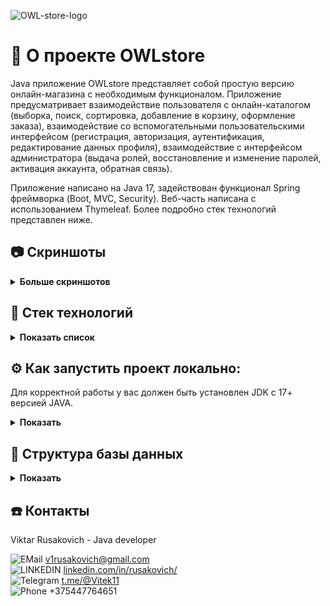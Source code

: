 ![OWL-store-logo](src/main/resources/static/images/screenshots-readme/about.png)

# :satellite: О проекте OWLstore 

Java приложение OWLstore представляет собой простую версию онлайн-магазина с необходимым функционалом. 
Приложение предусматривает взаимодействие пользователя с онлайн-каталогом (выборка, поиск, сортировка, добавление в корзину, оформление заказа), взаимодействие со вспомогательными пользовательскими интерфейсом (регистрация, авторизация, аутентификация, редактирование данных профиля), взаимодействие с интерфейсом администратора (выдача ролей, восстановление и изменение паролей, активация аккаунта, обратная связь). 

Приложение написано на Java 17, задействован функционал Spring фреймворка (Boot, MVC, Security). Веб-часть написана с использованием Thymeleaf. 
Более подробно стек технологий представлен ниже.

## :camera: Скриншоты 
<details>
  <summary><strong>Больше скриншотов</strong></summary>
  
    *Домашняя страница*
  ![Домашняя страница](src/main/resources/static/images/screenshots-readme/home.png)

    *Страница продукта*
  ![Продукт](src/main/resources/static/images/screenshots-readme/product.png)

    *Страница профиля*
  ![Профиль](src/main/resources/static/images/screenshots-readme/profile.png)

    *Страница входа*
  ![Вход](src/main/resources/static/images/screenshots-readme/signin.png)

    *Страница регистрации*
  ![Регистрация](src/main/resources/static/images/screenshots-readme/signup.png)

    *Страница администратора*

  ![Админ](src/main/resources/static/images/screenshots-readme/admin.png)
  
    *Страница "О нас"*
  ![О нас](src/main/resources/static/images/screenshots-readme/about.png)

</details>

 ## :toolbox: Стек технологий 
 
<details>
 <summary><strong>Показать список</strong></summary>

**Java 17 LTS**

**Фреймворки и библиотеки:**
Spring Boot 3.1.0,
Spring MVC;

**Работа с данными:**
Spring Data JPA,
Hibernate,
Flyway Core;

**Веб-технологии:**
Thymeleaf,
Thymeleaf Extras Spring Security 6,
Spring Boot Starter Mail;

**Валидация и безопасность:**
Spring Security,
Spring Validation;

**Инструменты разработки:**
Lombok,
MapStruct;

**Тестирование:**
JUnit 5;

**Дополнительные инструменты:**
Spring Boot DevTools;

**Логирование:**
Log4j2;

**Базы данных:**
PostgreSQL;

**Плагины сборки:**
Maven Compiler Plugin,
Maven PMD Plugin,
SpotBugs Maven Plugin,
Maven Checkstyle Plugin,
Flyway Maven Plugin;

**Визуал:**
HTML, CSS, Bootstrap;
</details>

## :gear: Как запустить проект локально:

Для корректной работы у вас должен быть установлен JDK с 17+ версией JAVA.

<details>
 <summary><strong>Показать</strong></summary>
1. Склонировать репозиторий себе на компьютер
   
```bash
  git clone https://github.com/rusakovich-viktar/SpringOwlStore.git
```

2. В файле application.property добавить значения email и password почтового ящика, который будет исполнять функции саппорта для поддержки функций, связанных с активацией аккаунта, обратной связи, сбросом пароля)
   
```bash
   spring.mail.username=
   spring.mail.password=
   ```

   </details>
   
## :memo: Структура базы данных

<details>
 <summary><strong>Показать</strong></summary>
   
![DB_structure](src/main/resources/static/images/screenshots-readme/dbStructure.jpg)

</details>

## :telephone: Контакты

Viktar Rusakovich - Java developer 

![EMail](https://github.com/rusakovich-viktar/SpringOwlStore/raw/main/src/main/resources/static/icon/icons8-gmail-48.png)  v1rusakovich@gmail.com<br>
![LINKEDIN](https://github.com/rusakovich-viktar/SpringOwlStore/raw/main/src/main/resources/static/icon/icons8-линкедин-48.png)  [linkedin.com/in/rusakovich/](https://www.linkedin.com/in/rusakovich/)<br>
![Telegram](https://github.com/rusakovich-viktar/SpringOwlStore/raw/main/src/main/resources/static/icon/icons8-телеграмма-app-48.png)  [t.me/@Vitek11](https://t.me/Vitek11)<br>
![Phone](https://github.com/rusakovich-viktar/SpringOwlStore/raw/main/src/main/resources/static/icon/icons8-телефон-48.png)  +375447764651
